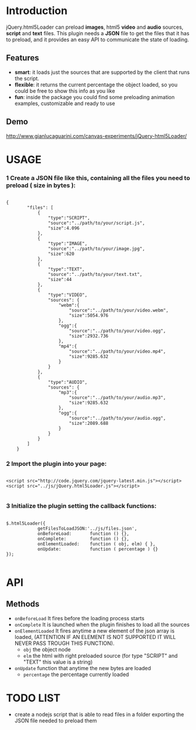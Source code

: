 # Introduction
jQuery.html5Loader can preload <b>images</b>, html5 <b>video</b> and <b>audio</b> sources, <b>script</b> and <b>text</b> files.
This plugin needs a <b>JSON</b> file to get the files that it has to preload, and it provides an easy API to communicate the state of loading.

## Features
* <b>smart</b>: it loads just the sources that are supported by the client that runs the script.
* <b>flexible</b>: it returns the current percentage the object loaded, so you could be free to show this info as you like
* <b>fun</b>: inside the package you could find some preloading animation examples, customizable and ready to use

## Demo
http://www.gianlucaguarini.com/canvas-experiments/jQuery-html5Loader/

# USAGE

### 1 Create a JSON file like this, containing all the files you need to preload ( size in bytes ):

<pre><code>
{
		"files": [
			{
				"type":"SCRIPT",
				"source":"../path/to/your/script.js",
				"size":4.096
			},
			{
				"type":"IMAGE",
				"source":"../path/to/your/image.jpg",
				"size":620
			},
			{
				"type":"TEXT",
				"source":"../path/to/your/text.txt",
				"size":44
			},
			{
				"type":"VIDEO",
				"sources": {
					"webm":{
						"source":"../path/to/your/video.webm",
						"size":5054.976
					},
					"ogg":{
						"source":"../path/to/your/video.ogg",
						"size":2932.736
					},
					"mp4":{
						"source":"../path/to/your/video.mp4",
						"size":9285.632
					}
				}
			},
			{
				"type":"AUDIO",
				"sources": {
					"mp3":{
						"source":"../path/to/your/audio.mp3",
						"size":9285.632
					},
					"ogg":{
						"source":"../path/to/your/audio.ogg",
						"size":2089.688
					}
				}
			}
		]
	}
</code></pre>

### 2 Import the plugin into your page:
<pre><code>
&lt;script src=&quot;http://code.jquery.com/jquery-latest.min.js&quot;&gt;&lt;/script&gt;
&lt;script src=&quot;../js/jQuery.html5Loader.js&quot;&gt;&lt;/script&gt;

</code></pre>

### 3 Initialize the plugin setting the callback functions:

<pre><code>
$.html5Loader({
			getFilesToLoadJSON:'../js/files.json',
			onBeforeLoad:       function () {},
			onComplete:         function () {},
			onElementLoaded:    function ( obj, elm) { },
			onUpdate:           function ( percentage ) {}		
});	

</code></pre>

# API 
## Methods
- <code>onBeforeLoad</code> It fires before the loading process starts
- <code>onComplete</code> It is launched when the plugin finishes to load all the sources
- <code>onElementLoaded</code> It fires anytime a new element of the json array is loaded, (ATTENTION IF AN ELEMENT IS NOT SUPPORTED IT WILL NEVER PASS TROUGH THIS FUNCTION). 
	- <code>obj</code> the object node
	- <code>elm</code> the html with right preloaded source  (for type "SCRIPT" and "TEXT" this value is a string)
- <code>onUpdate</code> function that anytime the new bytes are loaded
	- <code>percentage</code> the percentage currently loaded

# TODO LIST
- create a nodejs script that is able to read files in a folder exporting the JSON file needed to preload them